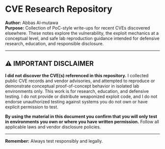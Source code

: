 # CVE Research Repository

**Author:** Abbas Al‑mutawa  
**Purpose:** Collection of PoC-style write-ups for recent CVEs discovered elsewhere. These notes explore the vulnerability, the exploit mechanics at a conceptual level, and safe lab reproduction guidance intended for defensive research, education, and responsible disclosure.

---

## ⚠️ IMPORTANT DISCLAIMER

**I did not discover the CVE(s) referenced in this repository.** I collected public CVE records and vendor advisories, and attempted to reproduce or demonstrate conceptual proof-of-concept behavior in isolated lab environments only. This work is for research, education, and defensive testing. I do not provide or distribute weaponized exploit code, and I do not endorse unauthorized testing against systems you do not own or have explicit permission to test.

**By using the material in this document you confirm that you will only test in environments you own or where you have written permission.** Follow all applicable laws and vendor disclosure policies.

---

**Remember:** Always test responsibly and legally.
